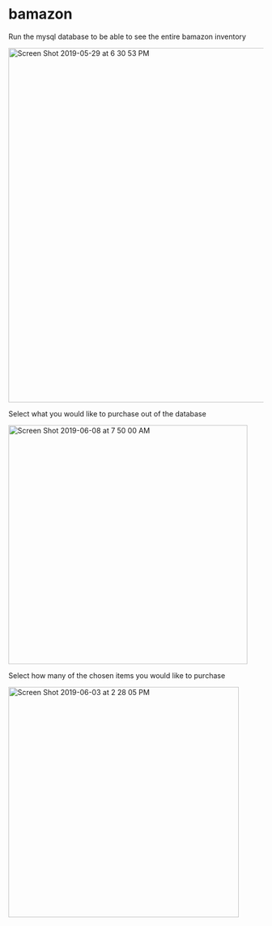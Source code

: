 # bamazon

Run the mysql database to be able to see the entire bamazon inventory

<img width="700" alt="Screen Shot 2019-05-29 at 6 30 53 PM" src="https://user-images.githubusercontent.com/46636249/59148771-d5319280-89c1-11e9-8d51-eaf7519e96cb.png">

Select what you would like to purchase out of the database

<img width="472" alt="Screen Shot 2019-06-08 at 7 50 00 AM" src="https://user-images.githubusercontent.com/46636249/59148825-48d39f80-89c2-11e9-90e7-0fa25e267c91.png">

Select how many of the chosen items you would like to purchase

<img width="455" alt="Screen Shot 2019-06-03 at 2 28 05 PM" src="https://user-images.githubusercontent.com/46636249/59148811-2b9ed100-89c2-11e9-9a41-6121679171f9.png">